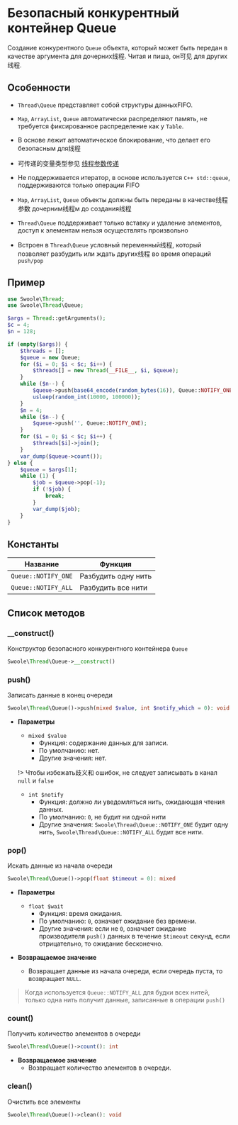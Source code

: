 # Безопасный конкурентный контейнер Queue

Создание конкурентного `Queue` объекта, который может быть передан в качестве аргумента для дочерних线程. Читая и пиша, он可见 для других线程.




## Особенности
- `Thread\Queue` представляет собой структуры данныхFIFO.


- `Map`, `ArrayList`, `Queue` автоматически распределяют память, не требуется фиксированное распределение как у `Table`.


- В основе лежит автоматическое блокирование, что делает его безопасным для线程


- 可传递的变量类型参见 [线程参数传递](thread/transfer.md)


- Не поддерживается итератор, в основе используется `C++ std::queue`, поддерживаются только операции FIFO


- `Map`, `ArrayList`, `Queue` объекты должны быть переданы в качестве线程参数 дочерним线程м до создания线程


- `Thread\Queue` поддерживает только вставку и удаление элементов, доступ к элементам нельзя осуществлять произвольно


- Встроен в `Thread\Queue` условный переменный线程, который позволяет разбудить или ждать других线程 во время операций `push/pop`


## Пример

```php
use Swoole\Thread;
use Swoole\Thread\Queue;

$args = Thread::getArguments();
$c = 4;
$n = 128;

if (empty($args)) {
    $threads = [];
    $queue = new Queue;
    for ($i = 0; $i < $c; $i++) {
        $threads[] = new Thread(__FILE__, $i, $queue);
    }
    while ($n--) {
        $queue->push(base64_encode(random_bytes(16)), Queue::NOTIFY_ONE);
        usleep(random_int(10000, 100000));
    }
    $n = 4;
    while ($n--) {
        $queue->push('', Queue::NOTIFY_ONE);
    }
    for ($i = 0; $i < $c; $i++) {
        $threads[$i]->join();
    }
    var_dump($queue->count());
} else {
    $queue = $args[1];
    while (1) {
        $job = $queue->pop(-1);
        if (!$job) {
            break;
        }
        var_dump($job);
    }
}
```


## Константы



Название | Функция
---|---
`Queue::NOTIFY_ONE` | Разбудить одну нить
`Queue::NOTIFY_ALL` | Разбудить все нити


## Список методов


### __construct()
Конструктор безопасного конкурентного контейнера `Queue`

```php
Swoole\Thread\Queue->__construct()
```


### push()
Записать данные в конец очереди

```php
Swoole\Thread\Queue()->push(mixed $value, int $notify_which = 0): void
```

  * **Параметры**
      * `mixed $value`
          * Функция: содержание данных для записи.
          * По умолчанию: нет.
          * Другие значения: нет.

      !> Чтобы избежать歧义和 ошибок, не следует записывать в канал `null` и `false`
  
      * `int $notify`
          * Функция: должно ли уведомляться нить, ожидающая чтения данных.
          * По умолчанию: `0`, не будит ни одной нити
          * Другие значения: `Swoole\Thread\Queue::NOTIFY_ONE` будит одну нить, `Swoole\Thread\Queue::NOTIFY_ALL` будит все нити.



### pop()
Искать данные из начала очереди

```php
Swoole\Thread\Queue()->pop(float $timeout = 0): mixed
```

* **Параметры**
    * `float $wait`
        * Функция: время ожидания.
        * По умолчанию: `0`, означает ожидание без времени.
        * Другие значения: если не `0`, означает ожидание производителя `push()` данных в течение `$timeout` секунд, если отрицательно, то ожидание бесконечно.

* **Возвращаемое значение**
    * Возвращает данные из начала очереди, если очередь пуста, то возвращает `NULL`.

> Когда используется `Queue::NOTIFY_ALL` для будки всех нитей, только одна нить получит данные, записанные в операции `push()`


### count()
Получить количество элементов в очереди

```php
Swoole\Thread\Queue()->count(): int
```

* **Возвращаемое значение**
    * Возвращает количество элементов в очереди.

### clean()
Очистить все элементы

```php
Swoole\Thread\Queue()->clean(): void
```
